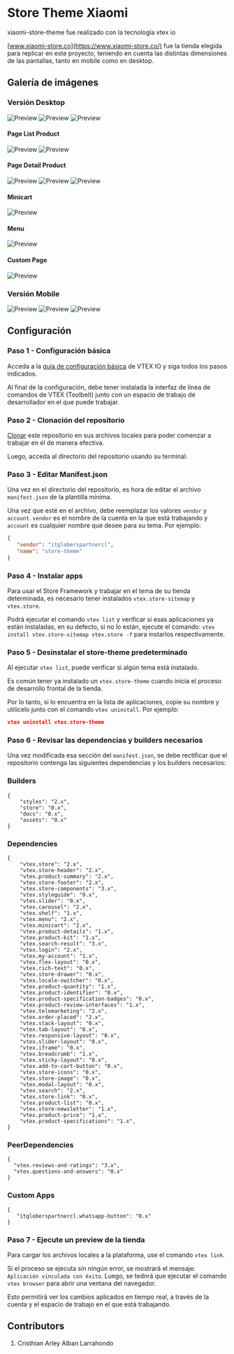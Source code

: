 # Store Theme Xiaomi

xiaomi-store-theme fue realizado con la tecnología vtex io

[www.xiaomi-store.co](https://www.xiaomi-store.co/) fue la tienda elegida para replicar en este proyecto, teniendo en cuenta las distintas dimensiones de las pantallas, tanto en mobile como en desktop.

## Galería de imágenes

### Versión Desktop

![Preview](/assets/img-docs/desktop-preview-home-1.jpg)
![Preview](/assets/img-docs/desktop-preview-home-2.jpg)
![Preview](/assets/img-docs/desktop-preview-home-3.jpg)


#### Page List Product

![Preview](/assets/img-docs/desktop-preview-product-list-1.jpg)
![Preview](/assets/img-docs/desktop-preview-product-list-2.jpg)

#### Page Detail Product

![Preview](/assets/img-docs/desktop-preview-product-page-1.jpg)
![Preview](/assets/img-docs/desktop-preview-product-page-2.jpg)
![Preview](/assets/img-docs/desktop-preview-product-page-3.jpg)

#### Minicart

![Preview](/assets/img-docs/desktop-preview-minicart.jpg)

#### Menu

![Preview](/assets/img-docs/desktop-preview-menu.jpg)

#### Custom Page

![Preview](/assets/img-docs/desktop-preview-custom-page.jpg)

### Versión Mobile

![Preview](/assets/img-docs/mobile-preview-1.jpg)
![Preview](/assets/img-docs/mobile-preview-2.jpg)
![Preview](/assets/img-docs/mobile-preview-3.jpg)

## Configuración
### Paso 1 - Configuración básica

Acceda a la [guía de configuración básica](https://vtex.io/docs/getting-started/build-stores-with-store-framework/1) de VTEX IO y siga todos los pasos indicados.

Al final de la configuración, debe tener instalada la interfaz de línea de comandos de VTEX (Toolbelt) junto con un espacio de trabajo de desarrollador en el que puede trabajar.

### Paso 2 - Clonación del repositorio

[Clonar](https://github.com/djstylecali/xiaomi-store-theme) este repositorio en sus archivos locales para poder comenzar a trabajar en él de manera efectiva.

Luego, acceda al directorio del repositorio usando su terminal.

### Paso 3 - Editar Manifest.json

Una vez en el directorio del repositorio, es hora de editar el archivo `manifest.json` de la plantilla mínima.

Una vez que esté en el archivo, debe reemplazar los valores `vendor` y `account`. `vendor` es el nombre de la cuenta en la que está trabajando y `account` es cualquier nombre que desee para su tema. Por ejemplo:

```json
{
   "vendor": "itgloberspartnercl",
   "name": "store-theme"
}
```

### Paso 4 - Instalar apps

Para usar el Store Framework y trabajar en el tema de su tienda determinada, es necesario tener instalados `vtex.store-sitemap` y `vtex.store`.

Podrá ejecutar el comando `vtex list` y verificar si esas aplicaciones ya están instaladas, en su defecto, si no lo están, ejecute el comando: `vtex install vtex.store-sitemap vtex.store -f` para instarlos respectivamente.

### Paso 5 - Desinstalar el store-theme predeterminado

Al ejecutar `vtex list`, puede verificar si algún tema está instalado.

Es común tener ya instalado un `vtex.store-theme` cuando inicia el proceso de desarrollo frontal de la tienda.

Por lo tanto, si lo encuentra en la lista de aplicaciones, copie su nombre y utilícelo junto con el comando `vtex uninstall`. Por ejemplo:

```json
vtex uninstall vtex.store-theme
```

### Paso 6 - Revisar las dependencias y builders necesarios

Una vez modificada esa sección del `manifest.json`, se debe rectificar que el repositorio contenga las siguientes dependencias y los builders necesarios:
### Builders

```
{
    "styles": "2.x",
    "store": "0.x",
    "docs": "0.x",
    "assets": "0.x"
}
```

###  Dependencies

```
{ 
    "vtex.store": "2.x",
    "vtex.store-header": "2.x",
    "vtex.product-summary": "2.x",
    "vtex.store-footer": "2.x",
    "vtex.store-components": "3.x",
    "vtex.styleguide": "9.x",
    "vtex.slider": "0.x",
    "vtex.carousel": "2.x",
    "vtex.shelf": "1.x",
    "vtex.menu": "2.x",
    "vtex.minicart": "2.x",
    "vtex.product-details": "1.x",
    "vtex.product-kit": "1.x",
    "vtex.search-result": "3.x",
    "vtex.login": "2.x",
    "vtex.my-account": "1.x",
    "vtex.flex-layout": "0.x",
    "vtex.rich-text": "0.x",
    "vtex.store-drawer": "0.x",
    "vtex.locale-switcher": "0.x",
    "vtex.product-quantity": "1.x",
    "vtex.product-identifier": "0.x",
    "vtex.product-specification-badges": "0.x",
    "vtex.product-review-interfaces": "1.x",
    "vtex.telemarketing": "2.x",
    "vtex.order-placed": "2.x",
    "vtex.stack-layout": "0.x",
    "vtex.tab-layout": "0.x",
    "vtex.responsive-layout": "0.x",
    "vtex.slider-layout": "0.x",
    "vtex.iframe": "0.x",
    "vtex.breadcrumb": "1.x",
    "vtex.sticky-layout": "0.x",
    "vtex.add-to-cart-button": "0.x",
    "vtex.store-icons": "0.x",
    "vtex.store-image": "0.x",
    "vtex.modal-layout": "0.x",
    "vtex.search": "2.x",
    "vtex.store-link": "0.x",
    "vtex.product-list": "0.x",
    "vtex.store-newsletter": "1.x",
    "vtex.product-price": "1.x",
    "vtex.product-specifications": "1.x",
}
```
### PeerDependencies

```
{
  "vtex.reviews-and-ratings": "3.x",
  "vtex.questions-and-answers": "0.x"
}
```

### Custom Apps

```
{
   "itgloberspartnercl.whatsapp-button": "0.x"
}
```


### Paso 7 - Ejecute un preview de la tienda

Para cargar los archivos locales a la plataforma, use el comando `vtex link`.

Si el proceso se ejecuta sin ningún error, se mostrará el mensaje: `Aplicación vinculada con éxito`. Luego, se tednrá que ejecutar el comando `vtex browser` para abrir una ventana del navegador.

Esto permitirá ver los cambios aplicados en tiempo real, a través de la cuenta y el espacio de trabajo en el que está trabajando.

## Contributors
1. Cristhian Arley Alban Larrahondo
